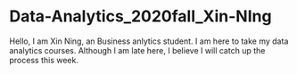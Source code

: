# Data-Analytics_2020fall_Xin-NIng
Hello, I am Xin Ning, an Business anlytics student. I am here to take my data analytics courses. Although I am late here, I believe I will catch up the process this week.
